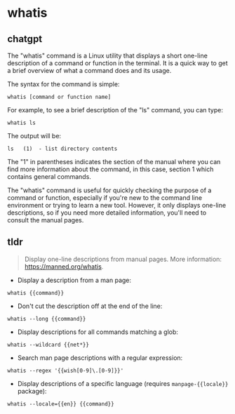 # whatis 
## chatgpt 
The "whatis" command is a Linux utility that displays a short one-line description of a command or function in the terminal. It is a quick way to get a brief overview of what a command does and its usage. 

The syntax for the command is simple: 

`whatis [command or function name]`

For example, to see a brief description of the "ls" command, you can type:

`whatis ls`

The output will be:

`ls   (1)  - list directory contents`

The "1" in parentheses indicates the section of the manual where you can find more information about the command, in this case, section 1 which contains general commands. 

The "whatis" command is useful for quickly checking the purpose of a command or function, especially if you're new to the command line environment or trying to learn a new tool. However, it only displays one-line descriptions, so if you need more detailed information, you'll need to consult the manual pages. 

## tldr 
 
> Display one-line descriptions from manual pages.
> More information: <https://manned.org/whatis>.

- Display a description from a man page:

`whatis {{command}}`

- Don't cut the description off at the end of the line:

`whatis --long {{command}}`

- Display descriptions for all commands matching a glob:

`whatis --wildcard {{net*}}`

- Search man page descriptions with a regular expression:

`whatis --regex '{{wish[0-9]\.[0-9]}}'`

- Display descriptions of a specific language (requires `manpage-{{locale}}` package):

`whatis --locale={{en}} {{command}}`
